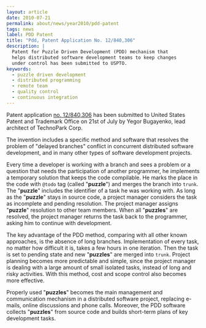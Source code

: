```yaml
---
layout: article
date: 2010-07-21
permalink: about/news/year2010/pdd-patent
tags: news
label: PDD Patent
title: "Pdd, Patent Application No. 12/840,306"
description: |
  Patent for Puzzle Driven Development (PDD) mechanism that
  helps distributed software development teams to keep changes
  under control has been submitted to USPTO.
keywords:
  - puzzle driven development
  - distributed programming
  - remote team
  - quality control
  - continuous integration
---
```


Patent application
[no. 12/840,306](https://www.google.com/patents/US20120023476)
has been submitted to United States Patent and Trademark Office on
21st of July by Yegor Bugayenko, lead architect of TechnoPark Corp.

The invention includes a specific method and software that resolves the problem of "delayed
branches" conflict in concurrent distributed software development, and in many other types of
software development projects.

Every time a developer is working with a branch and sees a problem
or a question that needs the participation of another programmer,
he implements a temporary solution that keeps the code compilable.
He marks the place in the code with `@todo`
tag (called "**puzzle**") and merges
the branch into `trunk`. The "**puzzle**"
includes the identifier of a task he was working with. As long as the
"**puzzle**" stays in source code, a project manager considers the task as
incomplete and pending resolution. The project manager assigns "**puzzle**" resolution
to other team members. When all "**puzzles**" are resolved, the project manager
returns the task back to the programmer, asking him to continue with development.

The key advantage of the PDD method, comparing with all other known approaches,
is the absence of long branches. Implementation of every task, no matter
how difficult it is, takes a few hours in one iteration. Then the task
is set to pending state and new "**puzzles**" are merged into `trunk`. Project
planning becomes more predictable and simple, since the project manager is
dealing with a large amount of small isolated tasks, instead of long and risky
activities. With this method, cost and scope control also becomes more effective.

Properly used "**puzzles**" becomes the main management and communication
mechanism in a distributed software project, replacing e-mails, online
discussions and phone calls. Moreover, the PDD software
collects "**puzzles**" from source code and builds short-term
plans of key development tasks.
